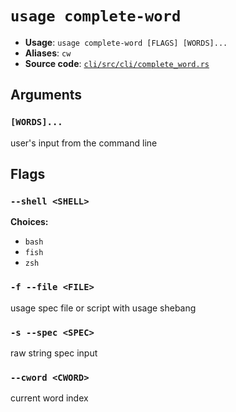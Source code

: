 # `usage complete-word`

- **Usage**: `usage complete-word [FLAGS] [WORDS]...`
- **Aliases**: `cw`
- **Source code**: [`cli/src/cli/complete_word.rs`](https://github.com/jdx/usage/blob/main/cli/src/cli/complete_word.rs)

## Arguments

### `[WORDS]...`

user's input from the command line

## Flags

### `--shell <SHELL>`

**Choices:**

- `bash`
- `fish`
- `zsh`

### `-f --file <FILE>`

usage spec file or script with usage shebang

### `-s --spec <SPEC>`

raw string spec input

### `--cword <CWORD>`

current word index

